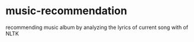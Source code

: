 # music-recommendation
recommending music album by analyzing the lyrics of current song with of NLTK
